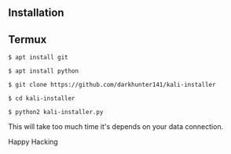 ## Installation 
 
## Termux
   ```
   $ apt install git 
   ```
   ```
   $ apt install python 
   ```
   ```
   $ git clone https://github.com/darkhunter141/kali-installer
   ```
   ```
   $ cd kali-installer
   ```
   ```
   $ python2 kali-installer.py
```

This will take too much time it's depends on your data connection. 


Happy Hacking

